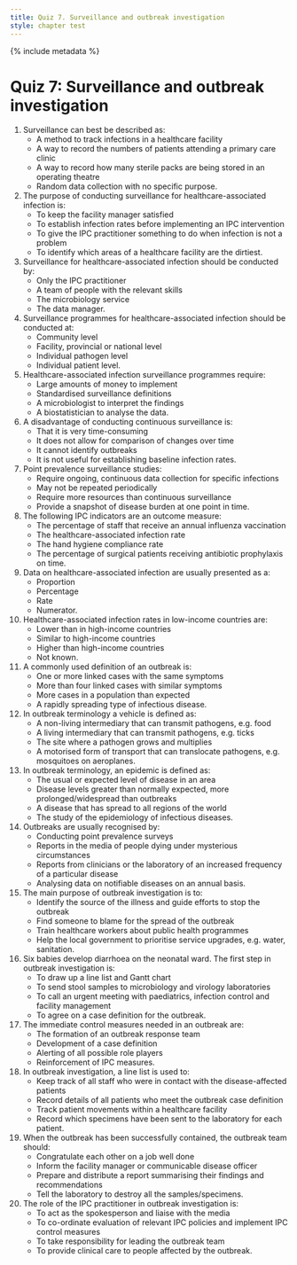 ```yaml
---
title: Quiz 7. Surveillance and outbreak investigation
style: chapter test
---
```


{% include metadata %}

# Quiz 7: Surveillance and outbreak investigation

1.	Surveillance can best be described as:
	+	A method to track infections in a healthcare facility
	-	A way to record the numbers of patients attending a primary care clinic
	-	A way to record how many sterile packs are being stored in an operating theatre
	-	Random data collection with no specific purpose.
2.	The purpose of conducting surveillance for healthcare-associated infection is:
	-	To keep the facility manager satisfied 
	+	To establish infection rates before implementing an IPC intervention 
	-	To give the IPC practitioner something to do when infection is not a problem
	-	To identify which areas of a healthcare facility are the dirtiest.
3.	Surveillance for healthcare-associated infection should be conducted by: 
	-	Only the IPC practitioner 
	+	A team of people with the relevant skills
	-	The microbiology service
	-	The data manager.
4.	Surveillance programmes for healthcare-associated infection should be conducted at:
	-	Community level
	+	Facility, provincial or national level
	-	Individual pathogen level 
	-	Individual patient level.
5.	Healthcare-associated infection surveillance programmes require: 
	-	Large amounts of money to implement
	+	Standardised surveillance definitions 
	-	A microbiologist to interpret the findings
	-	A biostatistician to analyse the data.
6.	A disadvantage of conducting continuous surveillance is: 
	+	That it is very time-consuming
	-	It does not allow for comparison of changes over time
	-	It cannot identify outbreaks
	-	It is not useful for establishing baseline infection rates.
7.	Point prevalence surveillance studies:
	-	Require ongoing, continuous data collection for specific infections
	-	May not be repeated periodically 
	-	Require more resources than continuous surveillance
	+	Provide a snapshot of disease burden at one point in time.
8.	The following IPC indicators are an outcome measure:
	-	The percentage of staff that receive an annual influenza vaccination
	+	The healthcare-associated infection rate
	-	The hand hygiene compliance rate
	-	The percentage of surgical patients receiving antibiotic prophylaxis on time.
9.	Data on healthcare-associated infection are usually presented as a:
	-	Proportion
	-	Percentage
	+	Rate
	-	Numerator.
10.	Healthcare-associated infection rates in low-income countries are:
	-	Lower than in high-income countries
	-	Similar to high-income countries
	+	Higher than high-income countries 
	-	Not known. 
11.	A commonly used definition of an outbreak is:
	-	One or more linked cases with the same symptoms
	-	More than four linked cases with similar symptoms
	+	More cases in a population than expected
	-	A rapidly spreading type of infectious disease.
12.	In outbreak terminology a vehicle is defined as:
	+	A non-living intermediary that can transmit pathogens, e.g. food
	-	A living intermediary that can transmit pathogens, e.g. ticks
	-	The site where a pathogen grows and multiplies
	-	A motorised form of transport that can translocate pathogens, e.g. mosquitoes on aeroplanes.
13.	In outbreak terminology, an epidemic is defined as:
	-	The usual or expected level of disease in an area
	+	Disease levels greater than normally expected, more prolonged/widespread than outbreaks
	-	A disease that has spread to all regions of the world
	-	The study of the epidemiology of infectious diseases.
14.	Outbreaks are usually recognised by:
	-	Conducting point prevalence surveys
	-	Reports in the media of people dying under mysterious circumstances
	+	Reports from clinicians or the laboratory of an increased frequency of a particular disease  
	-	Analysing data on notifiable diseases on an annual basis. 
15.	The main purpose of outbreak investigation is to: 
	+	Identify the source of the illness and guide efforts to stop the outbreak
	-	Find someone to blame for the spread of the outbreak
	-	Train healthcare workers about public health programmes
	-	Help the local government to prioritise service upgrades, e.g. water, sanitation.
16.	Six babies develop diarrhoea on the neonatal ward. The first step in outbreak investigation is: 
	-	To draw up a line list and Gantt chart
	-	To send stool samples to microbiology and virology laboratories
	+	To call an urgent meeting with paediatrics, infection control and facility management
	-	To agree on a case definition for the outbreak.
17.	The immediate control measures needed in an outbreak are:
	-	The formation of an outbreak response team
	-	Development of a case definition
	-	Alerting of all possible role players
	+	Reinforcement of IPC measures. 
18.	In outbreak investigation, a line list is used to:
	-	Keep track of all staff who were in contact with the disease-affected patients
	+	Record details of all patients who meet the outbreak case definition
	-	Track patient movements within a healthcare facility 
	-	Record which specimens have been sent to the laboratory for each patient.
19.	When the outbreak has been successfully contained, the outbreak team should: 
	-	Congratulate each other on a job well done
	-	Inform the facility manager or communicable disease officer
	+	Prepare and distribute a report summarising their findings and recommendations
	-	Tell the laboratory to destroy all the samples/specimens. 
20.	The role of the IPC practitioner in outbreak investigation is:
	-	To act as the spokesperson and liaise with the media
	+	To co-ordinate evaluation of relevant IPC policies and implement IPC control measures
	-	To take responsibility for leading the outbreak team
	-	To provide clinical care to people affected by the outbreak.
